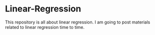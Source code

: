 # Linear-Regression
This repository is all about linear regression. I am going to post materials related to linear regression time to time.
